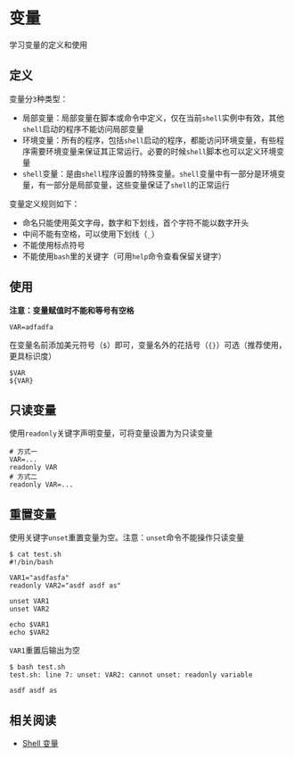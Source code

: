 
# 变量

学习变量的定义和使用

## 定义

变量分`3`种类型：

* 局部变量：局部变量在脚本或命令中定义，仅在当前`shell`实例中有效，其他`shell`启动的程序不能访问局部变量
* 环境变量：所有的程序，包括`shell`启动的程序，都能访问环境变量，有些程序需要环境变量来保证其正常运行。必要的时候`shell`脚本也可以定义环境变量
* `shell`变量：是由`shell`程序设置的特殊变量。`shell`变量中有一部分是环境变量，有一部分是局部变量，这些变量保证了`shell`的正常运行

变量定义规则如下：

* 命名只能使用英文字母，数字和下划线，首个字符不能以数字开头
* 中间不能有空格，可以使用下划线（`_`）
* 不能使用标点符号
* 不能使用`bash`里的关键字（可用`help`命令查看保留关键字）

## 使用

**注意：变量赋值时不能和等号有空格**

```
VAR=adfadfa
```

在变量名前添加美元符号（`$`）即可，变量名外的花括号（`{}`）可选（推荐使用，更具标识度）

```
$VAR
${VAR}
```

## 只读变量

使用`readonly`关键字声明变量，可将变量设置为为只读变量

```
# 方式一
VAR=...
readonly VAR
# 方式二
readonly VAR=...
```

## 重置变量

使用关键字`unset`重置变量为空。注意：`unset`命令不能操作只读变量

```
$ cat test.sh 
#!/bin/bash

VAR1="asdfasfa"
readonly VAR2="asdf asdf as"

unset VAR1
unset VAR2

echo $VAR1
echo $VAR2
```

`VAR1`重置后输出为空

```
$ bash test.sh 
test.sh: line 7: unset: VAR2: cannot unset: readonly variable

asdf asdf as
```

## 相关阅读

* [Shell 变量](https://www.runoob.com/linux/linux-shell-variable.html)
